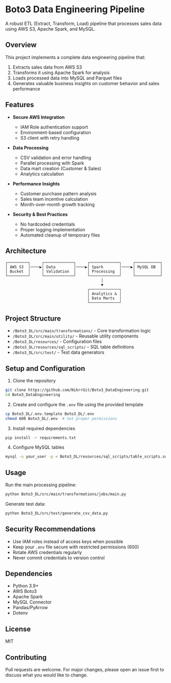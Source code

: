 # Boto3 Data Engineering Pipeline

A robust ETL (Extract, Transform, Load) pipeline that processes sales data using AWS S3, Apache Spark, and MySQL.

## Overview

This project implements a complete data engineering pipeline that:

1. Extracts sales data from AWS S3
2. Transforms it using Apache Spark for analysis
3. Loads processed data into MySQL and Parquet files
4. Generates valuable business insights on customer behavior and sales performance

## Features

- **Secure AWS Integration**
  - IAM Role authentication support
  - Environment-based configuration
  - S3 client with retry handling

- **Data Processing**
  - CSV validation and error handling
  - Parallel processing with Spark
  - Data mart creation (Customer & Sales)
  - Analytics calculation

- **Performance Insights**
  - Customer purchase pattern analysis
  - Sales team incentive calculation
  - Month-over-month growth tracking

- **Security & Best Practices**
  - No hardcoded credentials
  - Proper logging implementation
  - Automated cleanup of temporary files

## Architecture

```
┌─────────┐     ┌─────────────┐     ┌─────────────┐     ┌───────────┐
│ AWS S3  │────▶│ Data        │────▶│ Spark       │────▶│ MySQL DB  │
│ Bucket  │     │ Validation  │     │ Processing  │     │           │
└─────────┘     └─────────────┘     └─────────────┘     └───────────┘
                                          │
                                          ▼
                                    ┌─────────────┐
                                    │ Analytics & │
                                    │ Data Marts  │
                                    └─────────────┘
```

## Project Structure

- `/Boto3_DL/src/main/transformations/` - Core transformation logic
- `/Boto3_DL/src/main/utility/` - Reusable utility components
- `/Boto3_DL/resources/` - Configuration files
- `/Boto3_DL/resources/sql_scripts/` - SQL table definitions
- `/Boto3_DL/src/test/` - Test data generators

## Setup and Configuration

1. Clone the repository
```bash
git clone https://github.com/NikrrGit/Boto3_DataEngineering.git
cd Boto3_DataEngineering
```

2. Create and configure the `.env` file using the provided template
```bash
cp Boto3_DL/.env.template Boto3_DL/.env
chmod 600 Boto3_DL/.env  # Set proper permissions
```

3. Install required dependencies
```bash
pip install -r requirements.txt
```

4. Configure MySQL tables
```bash
mysql -u your_user -p < Boto3_DL/resources/sql_scripts/table_scripts.sql
```

## Usage

Run the main processing pipeline:
```bash
python Boto3_DL/src/main/transformations/jobs/main.py
```

Generate test data:
```bash
python Boto3_DL/src/test/generate_csv_data.py
```

## Security Recommendations

- Use IAM roles instead of access keys when possible
- Keep your `.env` file secure with restricted permissions (600)
- Rotate AWS credentials regularly
- Never commit credentials to version control

## Dependencies

- Python 3.9+
- AWS Boto3
- Apache Spark
- MySQL Connector
- Pandas/PyArrow
- Dotenv

## License

MIT

## Contributing

Pull requests are welcome. For major changes, please open an issue first to discuss what you would like to change. 